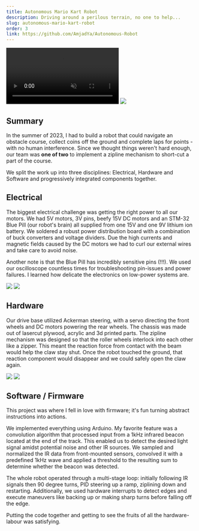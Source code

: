 ```yaml
---
title: Autonomous Mario Kart Robot
description: Driving around a perilous terrain, no one to help...
slug: autonomous-mario-kart-robot
order: 3
link: https://github.com/AmjadYa/Autonomous-Robot
---
```


<div class="flex gap-2 flex-wrap">
    <video src="/videos/robot1.mp4" muted style="max-height:400px ; aspect-ratio:1; object-fit:cover" controls></video>
    <img src="/images/robot_on_zipline.jpg" style="max-height:400px ; aspect-ratio:1 ; object-fit:cover">
</div>

## Summary

In the summer of 2023, I had to build a robot that could navigate an obstacle course, collect coins off the ground and complete laps for points - with no human interference. Since we thought things weren't hard enough, our team was **one of two** to implement a zipline mechanism to short-cut a part of the course.

We split the work up into three disciplines: Electrical, Hardware and Software and progressively integrated components together.

## Electrical

The biggest electrical challenge was getting the right power to all our motors. We had 5V motors, 3V pins, beefy 15V DC motors and an STM-32 Blue Pill (our robot's brain) all supplied from one 15V and one 9V lithium ion battery. We soldered a robust power distribution board with a combination of buck converters and voltage dividers. Due the high currents and magnetic fields caused by the DC motors we had to curl our external wires and take care to avoid noise.

Another note is that the Blue Pill has incredibly sensitive pins (!!!). We used our oscilloscope countless times for troubleshooting pin-issues and power failures. I learned how delicate the electronics on low-power systems are.

<div class="flex gap-2">
    <img src="/images/h bridge.jpg" style="max-height:400px ; aspect-ratio:1 ; object-fit:cover">
    <img src="/images/wired up.jpg" style="max-height:400px ; aspect-ratio:1 ; object-fit:cover">
</div>

## Hardware

Our drive base utilized Ackerman steering, with a servo directing the front wheels and DC motors powering the rear wheels. The chassis was made out of lasercut plywood, acrylic and 3d printed parts. The zipline mechanism was designed so that the roller wheels interlock into each other like a zipper. This meant the reaction force from contact with the beam would help the claw stay shut. Once the robot touched the ground, that reaction component would disappear and we could safely open the claw again.

<div class="flex gap-2">
    <img src="/images/robotcad1.jpg" style="max-height:400px ; aspect-ratio:1 ; object-fit:cover">
    <img src="/images/robotcad2.jpg" style="max-height:400px ; aspect-ratio:1 ; object-fit:cover">
</div>

## Software / Firmware

This project was where I fell in love with firmware; it's fun turning abstract instructions into actions.

We implemented everything using Arduino. My favorite feature was a convolution algorithm that processed input from a 1kHz infrared beacon located at the end of the track. This enabled us to detect the desired light signal amidst potential noise and other IR sources. We sampled and normalized the IR data from front-mounted sensors, convolved it with a predefined 1kHz wave and applied a threshold to the resulting sum to determine whether the beacon was detected.

The whole robot operated through a multi-stage loop: initially following IR signals then 90 degree turns, PID steering up a ramp, ziplining down and restarting. Additionally, we used hardware interrupts to detect edges and execute maneuvers like backing up or making sharp turns before falling off the edge.

Putting the code together and getting to see the fruits of all the hardware-labour was satisfying.
